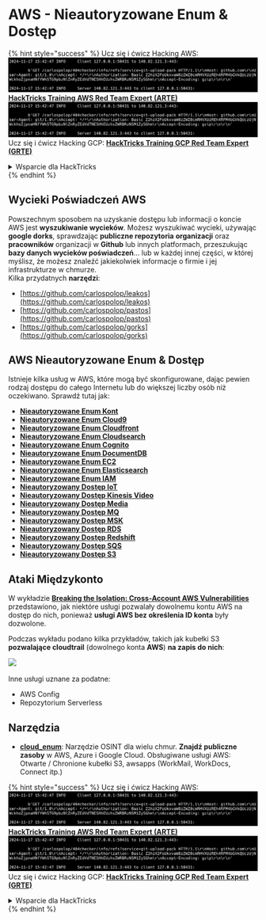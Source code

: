 # AWS - Nieautoryzowane Enum & Dostęp

{% hint style="success" %}
Ucz się i ćwicz Hacking AWS:<img src="../../../.gitbook/assets/image (1).png" alt="" data-size="line">[**HackTricks Training AWS Red Team Expert (ARTE)**](https://training.hacktricks.xyz/courses/arte)<img src="../../../.gitbook/assets/image (1).png" alt="" data-size="line">\
Ucz się i ćwicz Hacking GCP: <img src="../../../.gitbook/assets/image (2).png" alt="" data-size="line">[**HackTricks Training GCP Red Team Expert (GRTE)**<img src="../../../.gitbook/assets/image (2).png" alt="" data-size="line">](https://training.hacktricks.xyz/courses/grte)

<details>

<summary>Wsparcie dla HackTricks</summary>

* Sprawdź [**plany subskrypcyjne**](https://github.com/sponsors/carlospolop)!
* **Dołącz do** 💬 [**grupy Discord**](https://discord.gg/hRep4RUj7f) lub [**grupy telegram**](https://t.me/peass) lub **śledź** nas na **Twitterze** 🐦 [**@hacktricks\_live**](https://twitter.com/hacktricks\_live)**.**
* **Podziel się trikami hackingowymi, przesyłając PR-y do** [**HackTricks**](https://github.com/carlospolop/hacktricks) i [**HackTricks Cloud**](https://github.com/carlospolop/hacktricks-cloud) repozytoriów github.

</details>
{% endhint %}

## Wycieki Poświadczeń AWS

Powszechnym sposobem na uzyskanie dostępu lub informacji o koncie AWS jest **wyszukiwanie wycieków**. Możesz wyszukiwać wycieki, używając **google dorks**, sprawdzając **publiczne repozytoria** **organizacji** oraz **pracowników** organizacji w **Github** lub innych platformach, przeszukując **bazy danych wycieków poświadczeń**... lub w każdej innej części, w której myślisz, że możesz znaleźć jakiekolwiek informacje o firmie i jej infrastrukturze w chmurze.\
Kilka przydatnych **narzędzi**:

* [https://github.com/carlospolop/leakos](https://github.com/carlospolop/leakos)
* [https://github.com/carlospolop/pastos](https://github.com/carlospolop/pastos)
* [https://github.com/carlospolop/gorks](https://github.com/carlospolop/gorks)

## AWS Nieautoryzowane Enum & Dostęp

Istnieje kilka usług w AWS, które mogą być skonfigurowane, dając pewien rodzaj dostępu do całego Internetu lub do większej liczby osób niż oczekiwano. Sprawdź tutaj jak:

* [**Nieautoryzowane Enum Kont**](aws-accounts-unauthenticated-enum.md)
* [**Nieautoryzowane Enum Cloud9**](https://github.com/carlospolop/hacktricks-cloud/blob/master/pentesting-cloud/aws-security/aws-unauthenticated-enum-access/broken-reference/README.md)
* [**Nieautoryzowane Enum Cloudfront**](aws-cloudfront-unauthenticated-enum.md)
* [**Nieautoryzowane Enum Cloudsearch**](https://github.com/carlospolop/hacktricks-cloud/blob/master/pentesting-cloud/aws-security/aws-unauthenticated-enum-access/broken-reference/README.md)
* [**Nieautoryzowane Enum Cognito**](aws-cognito-unauthenticated-enum.md)
* [**Nieautoryzowane Enum DocumentDB**](aws-documentdb-enum.md)
* [**Nieautoryzowane Enum EC2**](aws-ec2-unauthenticated-enum.md)
* [**Nieautoryzowane Enum Elasticsearch**](aws-elasticsearch-unauthenticated-enum.md)
* [**Nieautoryzowane Enum IAM**](aws-iam-and-sts-unauthenticated-enum.md)
* [**Nieautoryzowany Dostęp IoT**](aws-iot-unauthenticated-enum.md)
* [**Nieautoryzowany Dostęp Kinesis Video**](aws-kinesis-video-unauthenticated-enum.md)
* [**Nieautoryzowany Dostęp Media**](aws-media-unauthenticated-enum.md)
* [**Nieautoryzowany Dostęp MQ**](aws-mq-unauthenticated-enum.md)
* [**Nieautoryzowany Dostęp MSK**](aws-msk-unauthenticated-enum.md)
* [**Nieautoryzowany Dostęp RDS**](aws-rds-unauthenticated-enum.md)
* [**Nieautoryzowany Dostęp Redshift**](aws-redshift-unauthenticated-enum.md)
* [**Nieautoryzowany Dostęp SQS**](aws-sqs-unauthenticated-enum.md)
* [**Nieautoryzowany Dostęp S3**](aws-s3-unauthenticated-enum.md)

## Ataki Międzykonto

W wykładzie [**Breaking the Isolation: Cross-Account AWS Vulnerabilities**](https://www.youtube.com/watch?v=JfEFIcpJ2wk) przedstawiono, jak niektóre usługi pozwalały dowolnemu kontu AWS na dostęp do nich, ponieważ **usługi AWS bez określenia ID konta** były dozwolone.

Podczas wykładu podano kilka przykładów, takich jak kubełki S3 **pozwalające cloudtrail** (dowolnego konta **AWS**) **na zapis do nich**:

![](<../../../.gitbook/assets/image (260).png>)

Inne usługi uznane za podatne:

* AWS Config
* Repozytorium Serverless

## Narzędzia

* [**cloud\_enum**](https://github.com/initstring/cloud\_enum): Narzędzie OSINT dla wielu chmur. **Znajdź publiczne zasoby** w AWS, Azure i Google Cloud. Obsługiwane usługi AWS: Otwarte / Chronione kubełki S3, awsapps (WorkMail, WorkDocs, Connect itp.)

{% hint style="success" %}
Ucz się i ćwicz Hacking AWS:<img src="../../../.gitbook/assets/image (1).png" alt="" data-size="line">[**HackTricks Training AWS Red Team Expert (ARTE)**](https://training.hacktricks.xyz/courses/arte)<img src="../../../.gitbook/assets/image (1).png" alt="" data-size="line">\
Ucz się i ćwicz Hacking GCP: <img src="../../../.gitbook/assets/image (2).png" alt="" data-size="line">[**HackTricks Training GCP Red Team Expert (GRTE)**<img src="../../../.gitbook/assets/image (2).png" alt="" data-size="line">](https://training.hacktricks.xyz/courses/grte)

<details>

<summary>Wsparcie dla HackTricks</summary>

* Sprawdź [**plany subskrypcyjne**](https://github.com/sponsors/carlospolop)!
* **Dołącz do** 💬 [**grupy Discord**](https://discord.gg/hRep4RUj7f) lub [**grupy telegram**](https://t.me/peass) lub **śledź** nas na **Twitterze** 🐦 [**@hacktricks\_live**](https://twitter.com/hacktricks\_live)**.**
* **Podziel się trikami hackingowymi, przesyłając PR-y do** [**HackTricks**](https://github.com/carlospolop/hacktricks) i [**HackTricks Cloud**](https://github.com/carlospolop/hacktricks-cloud) repozytoriów github.

</details>
{% endhint %}
